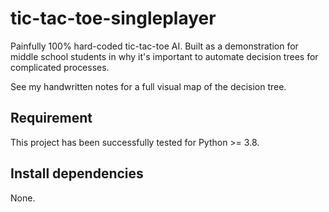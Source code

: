 # tic-tac-toe-singleplayer
Painfully 100% hard-coded tic-tac-toe AI.  Built as a demonstration for middle school students in why it's important to automate decision trees for complicated processes.

See my handwritten notes for a full visual map of the decision tree.

## Requirement
This project has been successfully tested for Python >= 3.8.

## Install dependencies
None.
